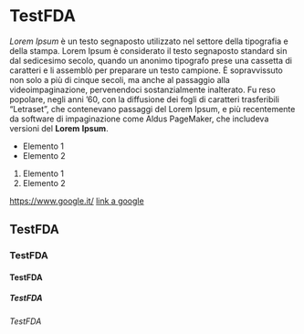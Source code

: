 # TestFDA

*Lorem* _Ipsum_ è un testo segnaposto utilizzato nel settore della tipografia e della stampa. Lorem Ipsum è considerato il testo segnaposto standard sin dal sedicesimo secolo, quando un anonimo tipografo prese una cassetta di caratteri e li assemblò per preparare un testo campione. È sopravvissuto non solo a più di cinque secoli, ma anche al passaggio alla videoimpaginazione, pervenendoci sostanzialmente inalterato. Fu reso popolare, negli anni ’60, con la diffusione dei fogli di caratteri trasferibili “Letraset”, che contenevano passaggi del Lorem Ipsum, e più recentemente da software di impaginazione come Aldus PageMaker, che includeva versioni del **Lorem** __Ipsum__.

* Elemento 1
* Elemento 2

1. Elemento 1
1. Elemento 2

https://www.google.it/
[link a google](https://www.google.it/)


## TestFDA

### TestFDA
#### TestFDA
##### TestFDA
###### TestFDA
